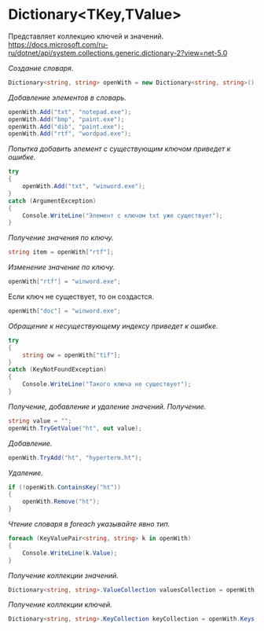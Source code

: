 # Dictionary<TKey,TValue>

Представляет коллекцию ключей и значений.
https://docs.microsoft.com/ru-ru/dotnet/api/system.collections.generic.dictionary-2?view=net-5.0

*Создание словаря*.

```c#
Dictionary<string, string> openWith = new Dictionary<string, string>();
```

*Добавление элементов в словарь.*

```c#
openWith.Add("txt", "notepad.exe");
openWith.Add("bmp", "paint.exe");
openWith.Add("dib", "paint.exe");
openWith.Add("rtf", "wordpad.exe");
```

*Попытка добавить элемент с существующим ключом приведет к ошибке.*

```c#
try
{
    openWith.Add("txt", "winword.exe");
}
catch (ArgumentException)
{
    Console.WriteLine("Элемент с ключом txt уже существует");
}
```

*Получение значения по ключу.*

```c#
string item = openWith["rtf"];
```

*Изменение значение по ключу.*

```c#
openWith["rtf"] = "winword.exe";
```

Если ключ не существует, то он создастся.

```c#
openWith["doc"] = "winword.exe";
```

*Обращение к несуществующему индексу приведет к ошибке.*

```c#
try
{
    string ow = openWith["tif"];
}
catch (KeyNotFoundException)
{
    Console.WriteLine("Такого ключа не существует");
}
```

*Получение, добавление и удаление значений.*
*Получение.*

```c#
string value = "";
openWith.TryGetValue("ht", out value);
```

*Добавление.*

```c#
openWith.TryAdd("ht", "hyperterm.ht");
```

*Удаление.*

```c#
if (!openWith.ContainsKey("ht"))
{
    openWith.Remove("ht");
}
```

*Чтение словаря в foreach указывайте явно тип.*

```c#
foreach (KeyValuePair<string, string> k in openWith)
{
    Console.WriteLine(k.Value);
}
```

*Получение коллекции значений.*

```c#
Dictionary<string, string>.ValueCollection valuesCollection = openWith.Values;
```

*Получение коллекции ключей.*

```c#
Dictionary<string, string>.KeyCollection keyCollection = openWith.Keys;
```

